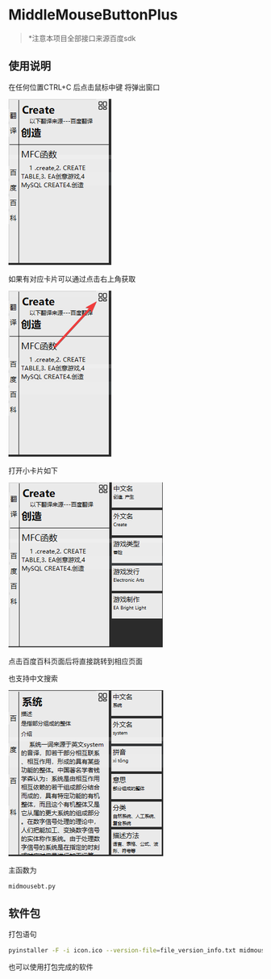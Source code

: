 # MiddleMouseButtonPlus

> *注意本项目全部接口来源百度sdk

## 使用说明

在任何位置CTRL+C 后点击鼠标中键 将弹出窗口

![image-20220730112651624](MiddleMouseButtonPlus.assets/image-20220730112651624.png)

如果有对应卡片可以通过点击右上角获取

![image-20220730112750251](MiddleMouseButtonPlus.assets/image-20220730112750251.png)

打开小卡片如下

![image-20220730112824844](MiddleMouseButtonPlus.assets/image-20220730112824844.png)

点击百度百科页面后将直接跳转到相应页面



也支持中文搜索

![image-20220730112948142](MiddleMouseButtonPlus.assets/image-20220730112948142.png)



主函数为 

```python
midmousebt.py
```

## 软件包

打包语句

```bash
pyinstaller -F -i icon.ico --version-file=file_version_info.txt midmousebt.py
```

也可以使用打包完成的软件

